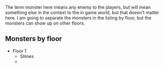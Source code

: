 The term monster here means any enemy to the players, but will mean something else in the context to the in game world, but that doesn't matter here. I am going to separate the monsters in the listing by floor, but the monsters can show up on other floors. 

## Monsters by floor
- Floor 1
	- Slimes 
	- 
